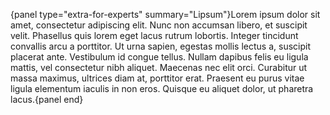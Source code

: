 {panel type="extra-for-experts" summary="Lipsum"}Lorem ipsum dolor sit amet, consectetur adipiscing elit. Nunc non accumsan libero, et suscipit velit. Phasellus quis lorem eget lacus rutrum lobortis. Integer tincidunt convallis arcu a porttitor. Ut urna sapien, egestas mollis lectus a, suscipit placerat ante. Vestibulum id congue tellus. Nullam dapibus felis eu ligula mattis, vel consectetur nibh aliquet. Maecenas nec elit orci. Curabitur ut massa maximus, ultrices diam at, porttitor erat. Praesent eu purus vitae ligula elementum iaculis in non eros. Quisque eu aliquet dolor, ut pharetra lacus.{panel end}